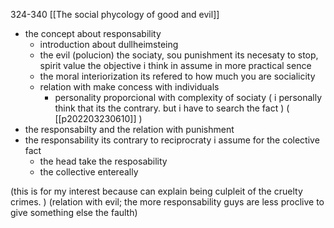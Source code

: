324-340
[[The social phycology of good and evil]]
- the concept about responsability
	- introduction about dullheimsteing
	- the evil (polucion) the sociaty, sou punishment its necesaty to stop, spirit value
		the objective i think in assume in more practical sence
	- the moral interiorization its refered to how much you are socialicity
	- relation with make concess with individuals
		- personality proporcional with complexity of sociaty
		(
			i personally think that its the contrary. but i have to search the fact
		)
		( [[p202203230610]] )
- the responsabilty and the relation with punishment
- the responsability its contrary to reciprocraty
	i assume for the colective fact
	- the head take the resposability
	- the collective entereally

(this is for my interest because can explain being culpleit of the cruelty crimes. )
(relation with evil; the more responsability guys are less proclive to give something else the faulth)